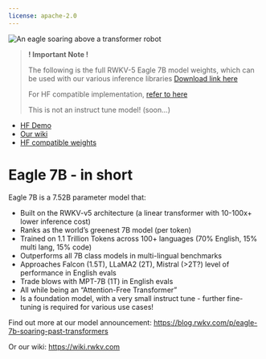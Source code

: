 ```yaml
---
license: apache-2.0
---
```


![An eagle soaring above a transformer robot](https://substackcdn.com/image/fetch/w_1456,c_limit,f_webp,q_auto:good,fl_progressive:steep/https%3A%2F%2Fsubstack-post-media.s3.amazonaws.com%2Fpublic%2Fimages%2F6bbd31a7-21b4-4ff6-b43f-8735d1decf25_2048x1652.png)

> **! Important Note !**
>
> The following is the full RWKV-5 Eagle 7B model weights, which can be used with our various inference libraries
> [Download link here](https://huggingface.co/RWKV/v5-Eagle-7B/resolve/main/RWKV-v5-Eagle-World-7B-v2-20240128-ctx4096.pth?download=true)
>
> For HF compatible implementation, [refer to here](https://huggingface.co/RWKV/HF_v5-Eagle-7B)
>
> This is not an instruct tune model! (soon...)

- [HF Demo](https://huggingface.co/spaces/BlinkDL/RWKV-Gradio-2)
- [Our wiki](https://wiki.rwkv.com)
- [HF compatible weights](https://huggingface.co/RWKV/HF_v5-Eagle-7B)

# Eagle 7B - in short

Eagle 7B is a 7.52B parameter model that:

- Built on the RWKV-v5 architecture
  (a linear transformer with 10-100x+ lower inference cost)
- Ranks as the world’s greenest 7B model (per token)
- Trained on 1.1 Trillion Tokens across 100+ languages
  (70% English, 15% multi lang, 15% code)
- Outperforms all 7B class models in multi-lingual benchmarks
- Approaches Falcon (1.5T), LLaMA2 (2T), Mistral (>2T?) level of performance in English evals
- Trade blows with MPT-7B (1T) in English evals
- All while being an “Attention-Free Transformer”
- Is a foundation model, with a very small instruct tune - further fine-tuning is required for various use cases!

Find out more at our model announcement: https://blog.rwkv.com/p/eagle-7b-soaring-past-transformers

Or our wiki: https://wiki.rwkv.com